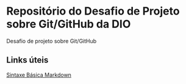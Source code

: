# Repositório do Desafio de Projeto sobre Git/GitHub da DIO
Desafio de projeto sobre Git/GitHub

## Links úteis
[Sintaxe Básica Markdown](https://www.markdownguide.org/)

